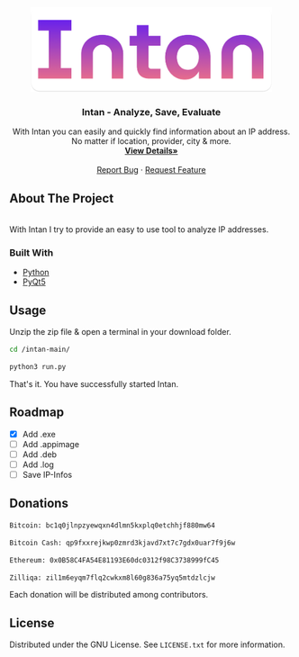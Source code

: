 <div align="center">
  <a href="https://github.com/fledpaul/cenera">
    <img src="img/Logo.png" height="150" width="427.5">
  </a>
    <h3 align="center">Intan - Analyze, Save, Evaluate</h3>
  <p align="center">
    With Intan you can easily and quickly find information about an IP address. No matter if location, provider, city & more.
    <br/>
    <a href="https://fled.dev/antio"><strong>View Details»</strong></a>
    <br/>
    <br/>
    <a href="mailto:report@fled.dev">Report Bug</a>
    ·
    <a href="mailto:request@fled.dev">Request Feature</a>
  </p>
</div>

## About The Project
<br>
With Intan I try to provide an easy to
use tool to analyze IP addresses.

### Built With
* [Python](https://python.org/)
* [PyQt5](https://pypi.org/project/PyQt5/)

## Usage
  Unzip the zip file & open a terminal in your download folder.
  ```sh
  cd /intan-main/
  ```
  ```sh
  python3 run.py
  ```
  That's it. You have successfully started Intan.
  
 ## Roadmap
- [x] Add .exe
- [ ] Add .appimage
- [ ] Add .deb
- [ ] Add .log
- [ ] Save IP-Infos

## Donations
```sh
Bitcoin: bc1q0jlnpzyewqxn4dlmn5kxplq0etchhjf880mw64
```

```sh 
Bitcoin Cash: qp9fxxrejkwp0zmrd3kjavd7xt7c7gdx0uar7f9j6w
```

```sh
Ethereum: 0x0B58C4FA54E81193E60dc0312f98C3738999fC45
```

```sh
Zilliqa: zil1m6eyqm7flq2cwkxm8l60g836a75yq5mtdzlcjw
```

Each donation will be distributed among contributors.

## License
Distributed under the GNU License. See `LICENSE.txt` for more information.
